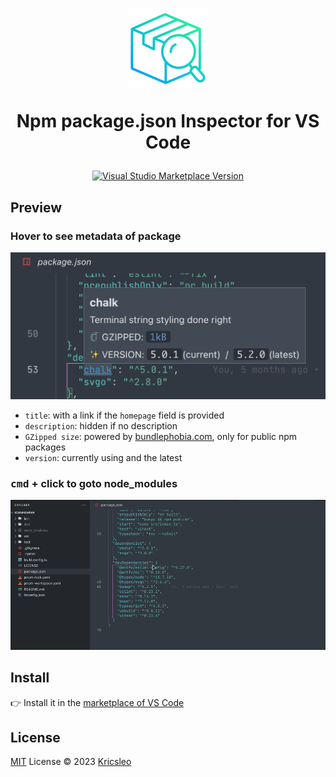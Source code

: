 <h1 align="center">
  <img src="./icon.png" alt="logo" width="128" />
  <p>Npm package.json Inspector for VS Code</p>
</h1>

<p align="center">
  <a href="https://marketplace.visualstudio.com/items?itemName=kricsleo.vscode-package.json-inspector" target="__blank"><img src="https://img.shields.io/visual-studio-marketplace/v/kricsleo.vscode-package.json-inspector.svg?color=eee&amp;label=VS%20Code%20Marketplace&logo=visual-studio-code" alt="Visual Studio Marketplace Version"></a>
</p>

## Preview

### Hover to see metadata of package

<p align="center">
  <img src="./screenshot/hover.png" alt="preview hover" />
</p>

- `title`: with a link if the `homepage` field is provided
- `description`: hidden if no description
- `GZipped size`: powered by [bundlephobia.com](https://bundlephobia.com), only for public npm packages
- `version`: currently using and the latest

### **<kbd>cmd</kbd> + click** to goto node_modules

<p align="center">
  <img src="./screenshot/click.gif" alt="preview click" />
</p>

## Install

👉 Install it in the [marketplace of VS Code](https://marketplace.visualstudio.com/items?itemName=kricsleo.vscode-package.json-inspector)


## License

[MIT](./LICENSE) License © 2023 [Kricsleo](https://github.com/kricsleo)
